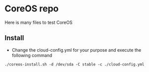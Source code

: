 # CoreOS repo

Here is many files to test CoreOS

## Install

* Change the cloud-config.yml for your purpose and execute the following command

```
./coreos-install.sh -d /dev/sda -C stable -c ./cloud-config.yml
``` 
